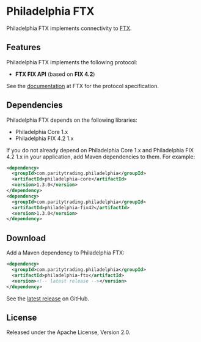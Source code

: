 # Philadelphia FTX

Philadelphia FTX implements connectivity to [FTX][].

  [FTX]: https://ftx.com/

## Features

Philadelphia FTX implements the following protocol:

- **FTX FIX API** (based on **FIX 4.2**)

See the [documentation][] at FTX for the protocol specification.

  [documentation]: https://docs.ftx.com/#fix-api

## Dependencies

Philadelphia FTX depends on the following libraries:

- Philadelphia Core 1.x
- Philadelphia FIX 4.2 1.x

If you do not already depend on Philadelphia Core 1.x and Philadelphia FIX 4.2
1.x in your application, add Maven dependencies to them. For example:

```xml
<dependency>
  <groupId>com.paritytrading.philadelphia</groupId>
  <artifactId>philadelphia-core</artifactId>
  <version>1.3.0</version>
</dependency>
<dependency>
  <groupId>com.paritytrading.philadelphia</groupId>
  <artifactId>philadelphia-fix42</artifactId>
  <version>1.3.0</version>
</dependency>
```

## Download

Add a Maven dependency to Philadelphia FTX:

```xml
<dependency>
  <groupId>com.paritytrading.philadelphia</groupId>
  <artifactId>philadelphia-ftx</artifactId>
  <version><!-- latest release --></version>
</dependency>
```

See the [latest release][] on GitHub.

  [latest release]: https://github.com/paritytrading/philadelphia-extras/releases/latest

## License

Released under the Apache License, Version 2.0.
